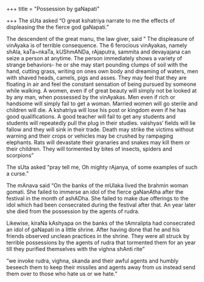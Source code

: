 +++
title = "Possession by gaNapati"

+++
The sUta asked “O great kshatriya narrate to me the effects of
displeasing the the fierce god gaNapati.”

The descendent of the great manu, the law giver, said ” The displeasure
of vinAyaka is of terrible consequence. The 6 ferocious vinAyakas,
namely shAla, kaTa\~nkaTa, kUShmANDa, rAjaputra, sammita and devayajana
can seize a person at anytime. The person immediately shows a variety of
strange behaviors- he or she may start pounding clumps of soil with the
hand, cutting grass, writing on ones own body and dreaming of waters,
men with shaved heads, camels, pigs and asses. They may feel that they
are floating in air and feel the constant sensation of being pursued by
someone while walking. A women, even if of great beauty will simply not
be looked at by any man, when possessed by the vinAyakas. Men even if
rich or handsome will simply fail to get a woman. Married women will go
sterile and children will die. A kshatriya will lose his post or kingdom
even if he has good qualifications. A good teacher will fail to get any
students and students will repeatedly pull the plug in their studies.
vaishyas’ fields will lie fallow and they will sink in their trade.
Death may strike the victims without warning and their crops or vehicles
may be crushed by rampaging elephants. Rats will devastate their
granaries and snakes may kill them or their children. They will
tormented by bites of insects, spiders and scorpions”

The sUta asked “pray tell me, Oh mighty rAjanya, of some examples of
such a curse.”

The mAnava said “On the banks of the mUlaka lived the brahmin woman
gomati. She failed to immerse an idol of the fierce gaNanAtha after the
festival in the month of ashADha. She failed to make due offerings to
the idol which had been consecrated during the festival after that. An
year later she died from the possession by the agents of rudra.

Likewise, kiraNa kAshyapa on the banks of the tAmralipta had consecrated
an idol of gaNapati in a little shrine. After having done that he and
his friends observed unclean practices in the shrine. They were all
struck by terrible possessions by the agents of rudra that tormented
them for an year till they purified themselves with the vighna shAnti
rite”

“we invoke rudra, vighna, skanda and their awful agents and humbly
beseech them to keep their missiles and agents away from us instead send
them over to those who hate us or we hate.”
